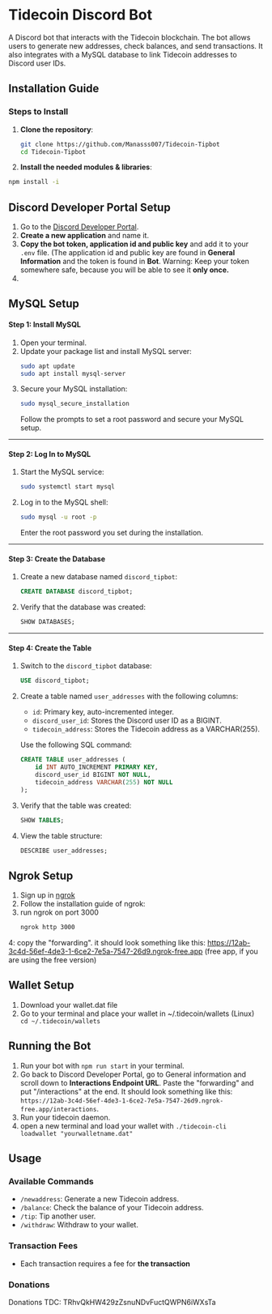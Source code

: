 
# Tidecoin Discord Bot

A Discord bot that interacts with the Tidecoin blockchain. The bot allows users to generate new addresses, check balances, and send transactions. It also integrates with a MySQL database to link Tidecoin addresses to Discord user IDs.

## Installation Guide


### Steps to Install

1. **Clone the repository**:
    ```bash
    git clone https://github.com/Manasss007/Tidecoin-Tipbot
    cd Tidecoin-Tipbot
    ```

2. **Install the needed modules & libraries**:
```bash
npm install -i
```

## Discord Developer Portal Setup

1. Go to the [Discord Developer Portal](https://discord.com/developers/applications).
2. **Create a new application** and name it.
3. **Copy the bot token, application id and public key** and add it to your `.env` file. (The application id and public key are found in **General Information** and the token is found in **Bot**. Warning: Keep your token somewhere safe, because you will be able to see it **only once.**
4.

## MySQL Setup 

#### Step 1: Install MySQL
1. Open your terminal.
2. Update your package list and install MySQL server:
   ```bash
   sudo apt update
   sudo apt install mysql-server
   ```
3. Secure your MySQL installation:
   ```bash
   sudo mysql_secure_installation
   ```
   Follow the prompts to set a root password and secure your MySQL setup.

---

#### Step 2: Log In to MySQL
1. Start the MySQL service:
   ```bash
   sudo systemctl start mysql
   ```
2. Log in to the MySQL shell:
   ```bash
   sudo mysql -u root -p
   ```
   Enter the root password you set during the installation.

---

#### Step 3: Create the Database
1. Create a new database named `discord_tipbot`:
   ```sql
   CREATE DATABASE discord_tipbot;
   ```
2. Verify that the database was created:
   ```sql
   SHOW DATABASES;
   ```

---

#### Step 4: Create the Table
1. Switch to the `discord_tipbot` database:
   ```sql
   USE discord_tipbot;
   ```
2. Create a table named `user_addresses` with the following columns:
   - `id`: Primary key, auto-incremented integer.
   - `discord_user_id`: Stores the Discord user ID as a BIGINT.
   - `tidecoin_address`: Stores the Tidecoin address as a VARCHAR(255).

   Use the following SQL command:
   ```sql
   CREATE TABLE user_addresses (
       id INT AUTO_INCREMENT PRIMARY KEY,
       discord_user_id BIGINT NOT NULL,
       tidecoin_address VARCHAR(255) NOT NULL
   );
   ```
3. Verify that the table was created:
   ```sql
   SHOW TABLES;
   ```
4. View the table structure:
   ```sql
   DESCRIBE user_addresses;
   

## Ngrok Setup

1. Sign up in [ngrok](https://ngrok.com/) 
2. Follow the installation guide of ngrok:
3. run ngrok on port 3000
    ```bash
    ngrok http 3000
    ```
4: copy the "forwarding". it should look something like this: https://12ab-3c4d-56ef-4de3-1-6ce2-7e5a-7547-26d9.ngrok-free.app (free app, if you are using the free version)


## Wallet Setup
1. Download your wallet.dat file
2. Go to your terminal and place your wallet in ~/.tidecoin/wallets (Linux) `` cd ~/.tidecoin/wallets``



## Running the Bot

1. Run your bot with `npm run start` in your terminal.
2. Go back to Discord Developer Portal, go to General information and scroll down to **Interactions Endpoint URL**. Paste the "forwarding" and put "/interactions" at the end. It should look something like this: ``https://12ab-3c4d-56ef-4de3-1-6ce2-7e5a-7547-26d9.ngrok-free.app/interactions``.
3. Run your tidecoin daemon.
4. open a new terminal and load your wallet with ``./tidecoin-cli loadwallet "yourwalletname.dat" ``

## Usage

### Available Commands

- `/newaddress`: Generate a new Tidecoin address.
- `/balance`: Check the balance of your Tidecoin address.
- `/tip`: Tip another user.
- `/withdraw`: Withdraw to your wallet.

### Transaction Fees

- Each transaction requires a fee for **the transaction**

### Donations

Donations TDC: TRhvQkHW429zZsnuNDvFuctQWPN6iWXsTa



